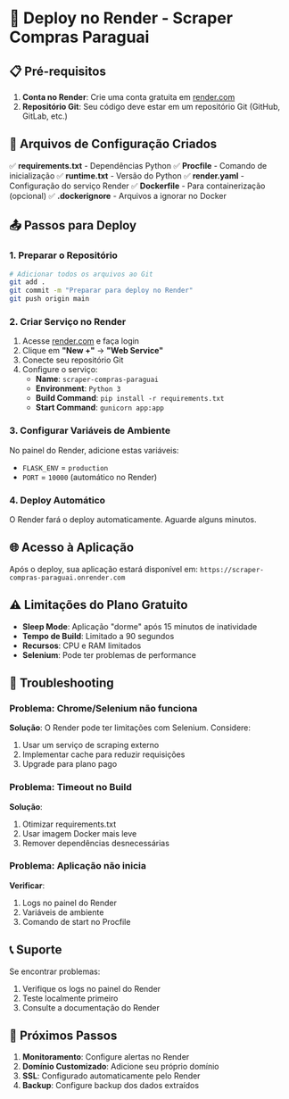 # 🚀 Deploy no Render - Scraper Compras Paraguai

## 📋 Pré-requisitos

1. **Conta no Render**: Crie uma conta gratuita em [render.com](https://render.com)
2. **Repositório Git**: Seu código deve estar em um repositório Git (GitHub, GitLab, etc.)

## 🔧 Arquivos de Configuração Criados

✅ **requirements.txt** - Dependências Python
✅ **Procfile** - Comando de inicialização
✅ **runtime.txt** - Versão do Python
✅ **render.yaml** - Configuração do serviço Render
✅ **Dockerfile** - Para containerização (opcional)
✅ **.dockerignore** - Arquivos a ignorar no Docker

## 📤 Passos para Deploy

### 1. Preparar o Repositório
```bash
# Adicionar todos os arquivos ao Git
git add .
git commit -m "Preparar para deploy no Render"
git push origin main
```

### 2. Criar Serviço no Render

1. Acesse [render.com](https://render.com) e faça login
2. Clique em **"New +"** → **"Web Service"**
3. Conecte seu repositório Git
4. Configure o serviço:
   - **Name**: `scraper-compras-paraguai`
   - **Environment**: `Python 3`
   - **Build Command**: `pip install -r requirements.txt`
   - **Start Command**: `gunicorn app:app`

### 3. Configurar Variáveis de Ambiente

No painel do Render, adicione estas variáveis:
- `FLASK_ENV` = `production`
- `PORT` = `10000` (automático no Render)

### 4. Deploy Automático

O Render fará o deploy automaticamente. Aguarde alguns minutos.

## 🌐 Acesso à Aplicação

Após o deploy, sua aplicação estará disponível em:
`https://scraper-compras-paraguai.onrender.com`

## ⚠️ Limitações do Plano Gratuito

- **Sleep Mode**: Aplicação "dorme" após 15 minutos de inatividade
- **Tempo de Build**: Limitado a 90 segundos
- **Recursos**: CPU e RAM limitados
- **Selenium**: Pode ter problemas de performance

## 🔧 Troubleshooting

### Problema: Chrome/Selenium não funciona
**Solução**: O Render pode ter limitações com Selenium. Considere:
1. Usar um serviço de scraping externo
2. Implementar cache para reduzir requisições
3. Upgrade para plano pago

### Problema: Timeout no Build
**Solução**: 
1. Otimizar requirements.txt
2. Usar imagem Docker mais leve
3. Remover dependências desnecessárias

### Problema: Aplicação não inicia
**Verificar**:
1. Logs no painel do Render
2. Variáveis de ambiente
3. Comando de start no Procfile

## 📞 Suporte

Se encontrar problemas:
1. Verifique os logs no painel do Render
2. Teste localmente primeiro
3. Consulte a documentação do Render

## 🎯 Próximos Passos

1. **Monitoramento**: Configure alertas no Render
2. **Domínio Customizado**: Adicione seu próprio domínio
3. **SSL**: Configurado automaticamente pelo Render
4. **Backup**: Configure backup dos dados extraídos